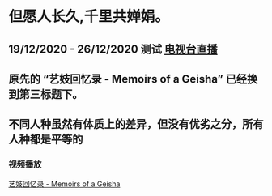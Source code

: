 # 但愿人长久,千里共婵娟。
 
## 19/12/2020 - 26/12/2020 测试 [电视台直播](https://mediateeee.github.io/videos/Live.html)
## 原先的 “艺妓回忆录 - Memoirs of a Geisha” 已经换到第三标题下。
 
## 不同人种虽然有体质上的差异，但没有优劣之分，所有人种都是平等的
 
### 视频播放
[艺妓回忆录 - Memoirs of a Geisha](https://mediateeee.github.io/videos/Memoirs-of-a-Geisha.html)
